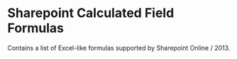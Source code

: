 # Sharepoint Calculated Field Formulas

Contains a list of Excel-like formulas supported by Sharepoint Online / 2013.
